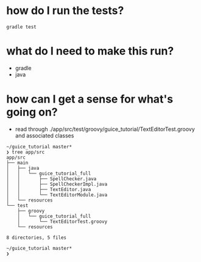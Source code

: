 # how do I run the tests?
```
gradle test
```

# what do I need to make this run?
- gradle
- java

# how can I get a sense for what's going on?
- read through ./app/src/test/groovy/guice_tutorial/TextEditorTest.groovy and associated classes
```
~/guice_tutorial master*
❯ tree app/src
app/src
├── main
│   ├── java
│   │   └── guice_tutorial_full
│   │       ├── SpellChecker.java
│   │       ├── SpellCheckerImpl.java
│   │       ├── TextEditor.java
│   │       └── TextEditorModule.java
│   └── resources
└── test
    ├── groovy
    │   └── guice_tutorial_full
    │       └── TextEditorTest.groovy
    └── resources

8 directories, 5 files

~/guice_tutorial master*
❯
```
